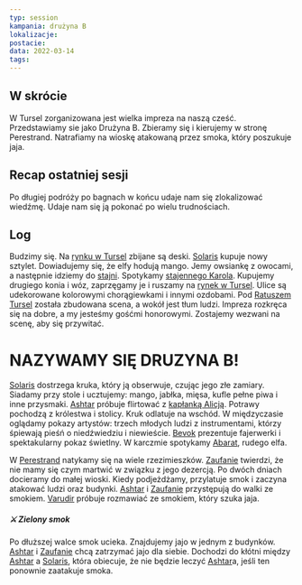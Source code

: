 ```yaml
---
typ: session
kampania: drużyna B
lokalizacje: 
postacie: 
data: 2022-03-14
tags: 
---
```

## W skrócie
W Tursel zorganizowana jest wielka impreza na naszą cześć. Przedstawiamy sie jako Drużyna B. Zbieramy się i kierujemy w stronę Perestrand. Natrafiamy na wioskę atakowaną przez smoka, który poszukuje jaja.
## Recap ostatniej sesji
Po długiej podróży po bagnach w końcu udaje nam się zlokalizować wiedźmę. Udaje nam się ją pokonać po wielu trudnościach.
## Log
Budzimy się. Na [rynku w Tursel](../lokacje/Rynek%20w%20Tursel.md) zbijane są deski. [Solaris](../postacie%20graczy/Solaris.md) kupuje nowy sztylet. Dowiadujemy się, że elfy hodują mango. Jemy owsiankę z owocami, a następnie idziemy do [stajni](../lokacje/Stajnia.md). Spotykamy [stajennego Karola](../NPC/Stajenny%20Karol.md). Kupujemy drugiego konia i wóz, zaprzęgamy je i ruszamy na [rynek w Tursel](../lokacje/Rynek%20w%20Tursel.md). Ulice są udekorowane kolorowymi chorągiewkami i innymi ozdobami. Pod [Ratuszem Tursel](../lokacje/Ratusz%20Tursel.md) została zbudowana scena, a wokół jest tłum ludzi. Impreza rozkręca się na dobre, a my jesteśmy gośćmi honorowymi. Zostajemy wezwani na scenę, aby się przywitać.

# NAZYWAMY SIĘ DRUZYNA B!

[Solaris](../postacie%20graczy/Solaris.md) dostrzega kruka, który ją obserwuje, czując jego złe zamiary. Siadamy przy stole i ucztujemy: mango, jabłka, mięsa, kufle pełne piwa i inne przysmaki. [Ashtar](../postacie%20graczy/Ashtar.md) próbuje flirtować z [kapłanką Alicją](../NPC/kap%C5%82anka%20Alicja.md). Potrawy pochodzą z królestwa i stolicy. Kruk odlatuje na wschód. W międzyczasie oglądamy pokazy artystów: trzech młodych ludzi z instrumentami, którzy śpiewają pieśń o niedźwiedziu i niewieście. [Bevok](../NPC/Bevok.md) prezentuje fajerwerki i spektakularny pokaz świetlny. W karczmie spotykamy [Abarat](../NPC/Abarat.md), rudego elfa.

W [Perestrand](../lokacje/Perestrand.md) natykamy się na wiele rzezimieszków. [Zaufanie](../postacie%20graczy/Zaufanie.md) twierdzi, że nie mamy się czym martwić w związku z jego dezercją. Po dwóch dniach docieramy do małej wioski. Kiedy podjeżdżamy, przylatuje smok i zaczyna atakować ludzi oraz budynki. [Ashtar](../postacie%20graczy/Ashtar.md) i [Zaufanie](../postacie%20graczy/Zaufanie.md) przystępują do walki ze smokiem. [Varudir](../postacie%20graczy/Varudir.md) próbuje rozmawiać ze smokiem, który szuka jaja.

##### ⚔ Zielony smok

Po dłuższej walce smok ucieka. Znajdujemy jajo w jednym z budynków. [Ashtar](../postacie%20graczy/Ashtar.md) i [Zaufanie](../postacie%20graczy/Zaufanie.md) chcą zatrzymać jajo dla siebie. Dochodzi do kłótni między [Ashtar](../postacie%20graczy/Ashtar.md) a [Solaris](../postacie%20graczy/Solaris.md), która obiecuje, że nie będzie leczyć [Ashtar](../postacie%20graczy/Ashtar.md)a, jeśli ten ponownie zaatakuje smoka.
